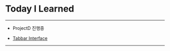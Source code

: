 # Today I Learned

---

- ProjectD 진행중

- [Tabbar Interface](https://github.com/VincentGeranium/edwithStudy-project-6/tree/master/Leacture-2-2)

---

